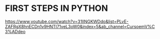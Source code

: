 # FIRST STEPS IN PYTHON

https://www.youtube.com/watch?v=31llNGKWDdo&list=PLvE-ZAFRgX8hnECDn1v9HNTI71veL3oW0&index=5&ab_channel=CursoemV%C3%ADdeo

